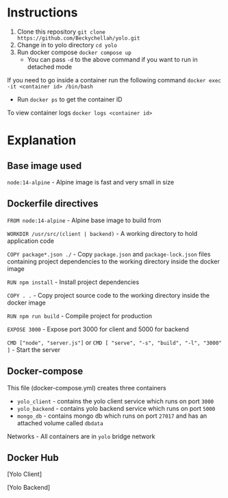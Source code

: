# Instructions

1. Clone this repository ` git clone https://github.com/Beckychellah/yolo.git `
2. Change in to yolo directory ` cd yolo `
3. Run docker compose ` docker compose up `
    - You can pass ` -d ` to the above command if you want to run in detached mode

If you need to go inside a container run the following command
    ` docker exec -it <container id> /bin/bash `
- Run ` docker ps ` to get the container ID

To view container logs
    ` docker logs <container id> `


# Explanation

## Base image used

` node:14-alpine ` - Alpine image is fast and very small in size

## Dockerfile directives

` FROM node:14-alpine ` -  Alpine base image to build from

` WORKDIR /usr/src/(client | backend) ` - A working directory to hold application code

` COPY package*.json ./ ` - Copy ` package.json ` and ` package-lock.json ` files containing project dependencies to the working directory inside the docker image

` RUN npm install ` - Install project dependencies

` COPY . . ` -  Copy project source code to the working directory inside the docker image

` RUN npm run build ` - Compile project for production

` EXPOSE 3000 ` - Expose port 3000 for client and 5000 for backend

` CMD ["node", "server.js"] ` or ` CMD [ "serve", "-s", "build", "-l", "3000" ] ` - Start the server

## Docker-compose

This file (docker-compose.yml) creates three containers
- ` yolo_client ` - contains the yolo client service which runs on port `3000 `
- ` yolo_backend ` - contains yolo backend service which runs on port ` 5000 `
- ` mongo_db ` - contains mongo db which runs on port ` 27017 ` and has an attached volume called ` dbdata `

Networks - All containers are in ` yolo ` bridge network

## Docker Hub

[Yolo Client]

[Yolo Backend]